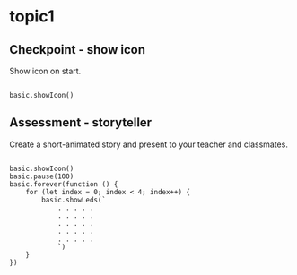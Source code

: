 # topic1

## Checkpoint - show icon

Show icon on start.

```blocks

basic.showIcon()

```

## Assessment - storyteller

Create a short-animated story and present to your teacher and classmates.

```blocks

basic.showIcon()
basic.pause(100)
basic.forever(function () {
    for (let index = 0; index < 4; index++) {
        basic.showLeds(`
            . . . . .
            . . . . .
            . . . . .
            . . . . .
            . . . . .
            `)
    }
})

```